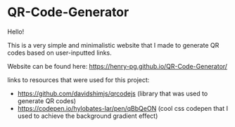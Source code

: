 # QR-Code-Generator

Hello!

This is a very simple and minimalistic website that I made to generate QR codes based on user-inputted links. 

Website can be found here:
https://henry-pg.github.io/QR-Code-Generator/

links to resources that were used for this project:
- https://github.com/davidshimjs/qrcodejs (library that was used to generate QR codes)
- https://codepen.io/hylobates-lar/pen/qBbQeON (cool css codepen that I used to achieve the background gradient effect) 
